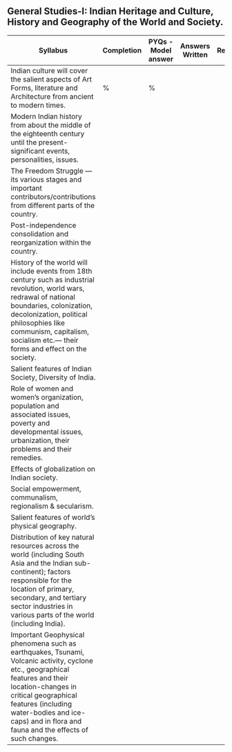 ## General Studies-I: Indian Heritage and Culture, History and Geography of the World and Society.

| **Syllabus**                                                                                                                                                                                                                                                                    | **Completion** | **PYQs - Model answer** | **Answers Written** | **Revisions** |
| ------------------------------------------------------------------------------------------------------------------------------------------------------------------------------------------------------------------------------------------------------------------------------- | -------------- | ----------------------- | ------------------- | ------------- |
| Indian culture will cover the salient aspects of Art Forms, literature and Architecture from ancient to modern times.                                                                                                                                                           | %              | %                       |                     |               |
| Modern Indian history from about the middle of the eighteenth century until the present- significant events, personalities, issues.                                                                                                                                             |                |                         |                     |               |
| The Freedom Struggle — its various stages and important contributors/contributions from different parts of the country.                                                                                                                                                         |                |                         |                     |               |
| Post-independence consolidation and reorganization within the country.                                                                                                                                                                                                          |                |                         |                     |               |
| History of the world will include events from 18th century such as industrial revolution, world wars, redrawal of national boundaries, colonization, decolonization, political philosophies like communism, capitalism, socialism etc.— their forms and effect on the society.  |                |                         |                     |               |
| Salient features of Indian Society, Diversity of India.                                                                                                                                                                                                                         |                |                         |                     |               |
| Role of women and women’s organization, population and associated issues, poverty and developmental issues, urbanization, their problems and their remedies.                                                                                                                    |                |                         |                     |               |
| Effects of globalization on Indian society.                                                                                                                                                                                                                                     |                |                         |                     |               |
| Social empowerment, communalism, regionalism & secularism.                                                                                                                                                                                                                      |                |                         |                     |               |
| Salient features of world’s physical geography.                                                                                                                                                                                                                                 |                |                         |                     |               |
| Distribution of key natural resources across the world (including South Asia and the Indian sub-continent); factors responsible for the location of primary, secondary, and tertiary sector industries in various parts of the world (including India).                         |                |                         |                     |               |
| Important Geophysical phenomena such as earthquakes, Tsunami, Volcanic activity, cyclone etc., geographical features and their location-changes in critical geographical features (including water-bodies and ice-caps) and in flora and fauna and the effects of such changes. |                |                         |                     |               |
